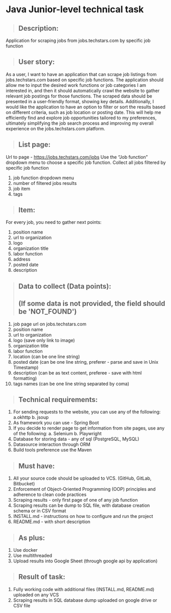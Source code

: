 # **Java Junior-level technical task**

>## Description:
Application for scraping jobs from jobs.techstars.com by specific job function


>## User story:
As a user, I want to have an application that can scrape job listings from jobs.techstars.com based on specific job functions. The application should allow me to input the desired work functions or job categories I am interested in, and then it should automatically crawl the website to gather relevant job postings for those functions. The scraped data should be presented in a user-friendly format, showing key details. Additionally, I would like the application to have an option to filter or sort the results based on different criteria, such as job location or posting date. This will help me efficiently find and explore job opportunities tailored to my preferences, ultimately simplifying the job search process and improving my overall experience on the jobs.techstars.com platform.


>## List page:
Url to page - https://jobs.techstars.com/jobs
Use the “Job function” dropdown menu to choose a specific job function.
Collect all jobs filtered by specific job function

1. job function dropdown menu
2. number of filtered jobs results
3. job item
4. tags


>## Item:
For every job, you need to gather next points:

1. position name
2. url to organization
3. logo 
4. organization title
5. labor function
6. address
7. posted date
8. description

>## Data to collect (Data points):
>## (If some data is not provided, the field should be 'NOT_FOUND')
1. job page url on jobs.techstars.com
2. position name
3. url to organization
4. logo (save only link to image)
5. organization title
6. labor function
7. location (can be one line string)
8. posted date (can be one line string, preferer - parse and save in Unix Timestamp)
9. description (can be as text content, preferee - save with html formatting)
10. tags names (can be one line string separated by coma)


>## Technical requirements:
1. For sending requests to the website, you can use any of the following:
  a.okhttp
  b. jsoup
2. As framework you can use - Spring Boot
3. If you decide to render page to get information from site pages, use any of the following:
  a. Selenium
  b. Playwright
4. Database for storing data - any of sql (PostgreSQL, MySQL)
5. Datasource interaction through ORM 
6. Build tools preference use the Maven

>## Must have:
1. All your source code should be uploaded to VCS. (GitHub, GitLab, Bitbucket)
2. Enforcement of Object-Oriented Programming (OOP) principles and adherence to clean code practices
3. Scraping results - only first page of one of any job function
4. Scraping results can be dump to SQL file, with database creation schema or in CSV format
5. INSTALL.md - instructions on how to configure and run the project
6. README.md - with short description


>## As plus:
1. Use docker
2. Use multithreaded
3. Upload results into Google Sheet (through google api by application)

>## Result of task:
1. Fully working code with additional files (INSTALL.md, README.md) uploaded on any VCS
2. Scraping results in SQL database dump uploaded on google drive or CSV file
